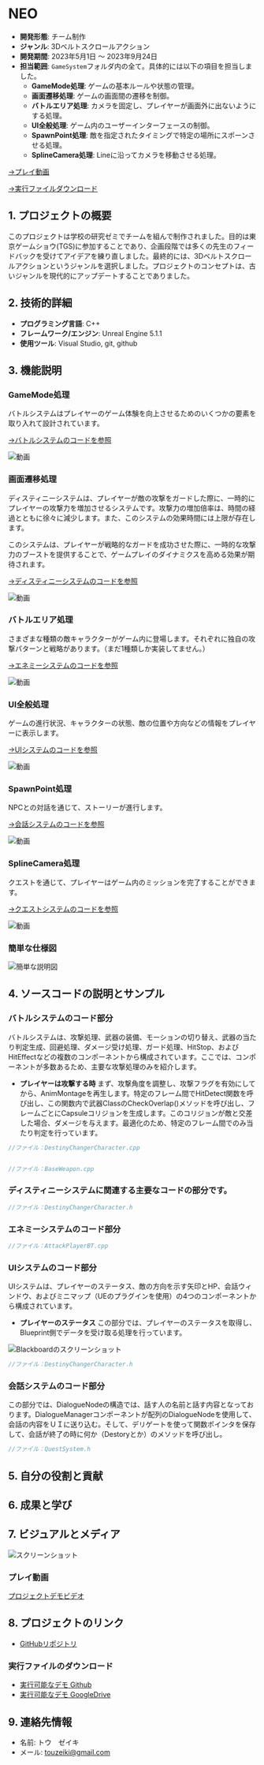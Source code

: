 # NEO

- **開発形態**: チーム制作
- **ジャンル**: 3Dベルトスクロールアクション
- **開発期間**: 2023年5月1日 ～ 2023年9月24日
- **担当範囲**: `GameSystem`フォルダ内の全て。具体的には以下の項目を担当しました。
  - **GameMode処理**: ゲームの基本ルールや状態の管理。
  - **画面遷移処理**: ゲームの画面間の遷移を制御。
  - **バトルエリア処理**: カメラを固定し、プレイヤーが画面外に出ないようにする処理。
  - **UI全般処理**: ゲーム内のユーザーインターフェースの制御。
  - **SpawnPoint処理**: 敵を指定されたタイミングで特定の場所にスポーンさせる処理。
  - **SplineCamera処理**: Lineに沿ってカメラを移動させる処理。

[→プレイ動画](#プレイ動画)

[→実行ファイルダウンロード](#実行ファイルのダウンロード)
## 1. プロジェクトの概要

このプロジェクトは学校の研究ゼミでチームを組んで制作されました。目的は東京ゲームショウ(TGS)に参加することであり、企画段階では多くの先生のフィードバックを受けてアイデアを練り直しました。最終的には、3Dベルトスクロールアクションというジャンルを選択しました。プロジェクトのコンセプトは、古いジャンルを現代的にアップデートすることでありました。

## 2. 技術的詳細
- **プログラミング言語**: C++
- **フレームワーク/エンジン**: Unreal Engine 5.1.1
- **使用ツール**: Visual Studio, git, github

## 3. 機能説明
 
### GameMode処理
バトルシステムはプレイヤーのゲーム体験を向上させるためのいくつかの要素を取り入れて設計されています。

[→バトルシステムのコードを参照](#バトルシステムのコード部分)

![動画](Document/Battle.gif)


### 画面遷移処理  
ディスティニーシステムは、プレイヤーが敵の攻撃をガードした際に、一時的にプレイヤーの攻撃力を増加させるシステムです。攻撃力の増加倍率は、時間の経過とともに徐々に減少します。また、このシステムの効果時間には上限が存在します。

このシステムは、プレイヤーが戦略的なガードを成功させた際に、一時的な攻撃力のブーストを提供することで、ゲームプレイのダイナミクスを高める効果が期待されます。

[→ディスティニーシステムのコードを参照](#ディスティニーシステムに関連する主要なコードの部分です)

![動画](Document/Destiny.gif)


### バトルエリア処理
さまざまな種類の敵キャラクターがゲーム内に登場します。それぞれに独自の攻撃パターンと戦略があります。（まだ1種類しか実装してません。）

[→エネミーシステムのコードを参照](#エネミーシステムのコード部分)

![動画](Document/Enemy.gif)


### UI全般処理
ゲームの進行状況、キャラクターの状態、敵の位置や方向などの情報をプレイヤーに表示します。

[→UIシステムのコードを参照](#UIシステムのコード部分)

![動画](Document/UI.gif)


### SpawnPoint処理
NPCとの対話を通じて、ストーリーが進行します。

[→会話システムのコードを参照](#会話システムのコード部分)

![動画](Document/Quest.gif)


### SplineCamera処理
クエストを通じて、プレイヤーはゲーム内のミッションを完了することができます。

[→クエストシステムのコードを参照](#クエストシステムのコード部分)

![動画](Document/Quest.gif)


### 簡単な仕様図
![簡単な説明図](Document/ARPG.png)


## 4. ソースコードの説明とサンプル

### バトルシステムのコード部分
バトルシステムは、攻撃処理、武器の装備、モーションの切り替え、武器の当たり判定生成、回避処理、ダメージ受け処理、ガード処理、HitStop、およびHitEffectなどの複数のコンポーネントから構成されています。ここでは、コンポーネントが多数あるため、主要な攻撃処理のみを紹介します。

- **プレイヤーは攻撃する時**
まず、攻撃角度を調整し、攻撃フラグを有効にしてから、AnimMontageを再生します。特定のフレーム間でHitDetect関数を呼び出し、この関数内で武器ClassのCheckOverlap()メソッドを呼び出し、フレームごとにCapsuleコリジョンを生成します。このコリジョンが敵と交差した場合、ダメージを与えます。最適化のため、特定のフレーム間でのみ当たり判定を行っています。

```cpp
//ファイル：DestinyChangerCharacter.cpp

```

```cpp

```

```cpp
//ファイル：BaseWeapon.cpp


```

### ディスティニーシステムに関連する主要なコードの部分です。

```cpp
//ファイル：DestinyChangerCharacter.h

```


### エネミーシステムのコード部分


```cpp
//ファイル：AttackPlayerBT.cpp


```

### UIシステムのコード部分
UIシステムは、プレイヤーのステータス、敵の方向を示す矢印とHP、会話ウィンドウ、およびミニマップ（UEのプラグインを使用）の4つのコンポーネントから構成されています。

- **プレイヤーのステータス**
この部分では、プレイヤーのステータスを取得し、Blueprint側でデータを受け取る処理を行っています。
  
![Blackboardのスクリーンショット](Document/PlayerUI.png)

```cpp
//ファイル：DestinyChangerCharacter.h

```

### 会話システムのコード部分
この部分では、DialogueNodeの構造では、話す人の名前と話す内容となっております。DialogueManagerコンポーネントが配列のDialogueNodeを使用して、会話の内容をＵＩに送り込む。そして、デリゲートを使って関数ポインタを保存して、会話が終了の時に何か（Destoryとか）のメソッドを呼び出し。

```cpp
//ファイル：QuestSystem.h

```

## 5. 自分の役割と貢献

## 6. 成果と学び


## 7. ビジュアルとメディア
![スクリーンショット](Document/Title.png)  

### プレイ動画
[プロジェクトデモビデオ]()

## 8. プロジェクトのリンク
- [GitHubリポジトリ](https://github.com/yu-zuki/NEO)  
### 実行ファイルのダウンロード
- [実行可能なデモ Github](https://github.com/yu-zuki/DestinyChanger/releases/tag/Demov1.0)
- [実行可能なデモ GoogleDrive](https://drive.google.com/drive/folders/1w2h7GhYy8HUFfTIW6YDCepHEAFAgkzOj?usp=drive_link)

## 9. 連絡先情報
- 名前: トウ　ゼイキ
- メール: touzeiki@gmail.com

